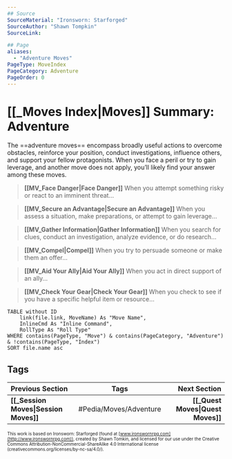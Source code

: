 ```yaml
---
## Source
SourceMaterial: "Ironsworn: Starforged"
SourceAuthor: "Shawn Tompkin"
SourceLink: 

## Page
aliases:
  - "Adventure Moves"
PageType: MoveIndex
PageCategory: Adventure
PageOrder: 0
---
```


# [[_Moves Index|Moves]] Summary: Adventure
The ==adventure moves== encompass broadly useful actions to overcome obstacles, reinforce your position, conduct investigations, influence others, and support your fellow protagonists. When you face a peril or try to gain leverage, and another move does not apply, you’ll likely find your answer among these moves.

> **[[MV_Face Danger|Face Danger]]**
> When you attempt something risky or react to an imminent threat…

> **[[MV_Secure an Advantage|Secure an Advantage]]**
> When you assess a situation, make preparations, or attempt to gain leverage…

> **[[MV_Gather Information|Gather Information]]**
> When you search for clues, conduct an investigation, analyze evidence, or do research…

> **[[MV_Compel|Compel]]**
> When you try to persuade someone or make them an offer…

> **[[MV_Aid Your Ally|Aid Your Ally]]**
> When you act in direct support of an ally…

> **[[MV_Check Your Gear|Check Your Gear]]**
> When you check to see if you have a specific helpful item or resource…

```dataview
TABLE without ID
	link(file.link, MoveName) As "Move Name",
	InlineCmd As "Inline Command",
	RollType As "Roll Type"
WHERE contains(PageType, "Move") & contains(PageCategory, "Adventure") & !contains(PageType, "Index")
SORT file.name asc
```

## Tags
| Previous Section | Tags | Next Section | 
| :--- | :---: | ---: |
| **[[_Session Moves\|Session Moves]]** | #Pedia/Moves/Adventure | **[[_Quest Moves\|Quest Moves]]** |

<font size=-2>This work is based on Ironsworn: Starforged (found at [www.ironswornrpg.com](http://www.ironswornrpg.com)), created by Shawn Tomkin, and licensed for our use under the Creative Commons Attribution-NonCommercial-ShareAlike 4.0 International license  (creativecommons.org/licenses/by-nc-sa/4.0/).</font>






